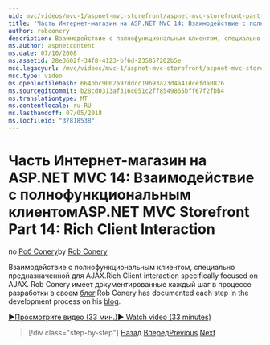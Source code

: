 ```yaml
---
uid: mvc/videos/mvc-1/aspnet-mvc-storefront/aspnet-mvc-storefront-part-14-rich-client-interaction
title: 'Часть Интернет-магазин на ASP.NET MVC 14: Взаимодействие с полнофункциональным клиентом | Документация Майкрософт'
author: robconery
description: Взаимодействие с полнофункциональным клиентом, специально предназначенной для AJAX. Rob Conery имеет документированные каждый шаг в процессе разработки в своем блоге.
ms.author: aspnetcontent
ms.date: 07/10/2008
ms.assetid: 28e3602f-34f8-4123-bf6d-235857202b5e
msc.legacyurl: /mvc/videos/mvc-1/aspnet-mvc-storefront/aspnet-mvc-storefront-part-14-rich-client-interaction
msc.type: video
ms.openlocfilehash: 664bbc9002a97ddcc19b93a23d4a41dcefda0876
ms.sourcegitcommit: b28cd0313af316c051c2ff8549865bff67f2fbb4
ms.translationtype: MT
ms.contentlocale: ru-RU
ms.lasthandoff: 07/05/2018
ms.locfileid: "37818538"
---
```

<a name="aspnet-mvc-storefront-part-14-rich-client-interaction"></a><span data-ttu-id="0ffb1-104">Часть Интернет-магазин на ASP.NET MVC 14: Взаимодействие с полнофункциональным клиентом</span><span class="sxs-lookup"><span data-stu-id="0ffb1-104">ASP.NET MVC Storefront Part 14: Rich Client Interaction</span></span>
====================
<span data-ttu-id="0ffb1-105">по [Роб Conery](https://github.com/robconery)</span><span class="sxs-lookup"><span data-stu-id="0ffb1-105">by [Rob Conery](https://github.com/robconery)</span></span>

<span data-ttu-id="0ffb1-106">Взаимодействие с полнофункциональным клиентом, специально предназначенной для AJAX.</span><span class="sxs-lookup"><span data-stu-id="0ffb1-106">Rich Client interaction specifically focused on AJAX.</span></span> <span data-ttu-id="0ffb1-107">Rob Conery имеет документированные каждый шаг в процессе разработки в своем [блог](http://blog.wekeroad.com/mvc-storefront/mvcstore-part-14/).</span><span class="sxs-lookup"><span data-stu-id="0ffb1-107">Rob Conery has documented each step in the development process on his [blog](http://blog.wekeroad.com/mvc-storefront/mvcstore-part-14/).</span></span>

[<span data-ttu-id="0ffb1-108">&#9654;Просмотрите видео (33 мин.)</span><span class="sxs-lookup"><span data-stu-id="0ffb1-108">&#9654; Watch video (33 minutes)</span></span>](https://channel9.msdn.com/Blogs/ASP-NET-Site-Videos/aspnet-mvc-storefront-part-14-rich-client-interaction)

> [!div class="step-by-step"]
> <span data-ttu-id="0ffb1-109">[Назад](aspnet-mvc-storefront-part-13-dependency-injection.md)
> [Вперед](aspnet-mvc-storefront-part-15-public-code-review.md)</span><span class="sxs-lookup"><span data-stu-id="0ffb1-109">[Previous](aspnet-mvc-storefront-part-13-dependency-injection.md)
[Next](aspnet-mvc-storefront-part-15-public-code-review.md)</span></span>
